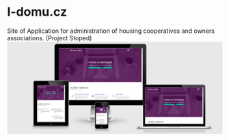 # I-domu.cz
Site of Application for administration of housing cooperatives and owners associations. (Project Stoped)
![alt text](screenshots/screencaptureIdomucz.png "Description goes here")

